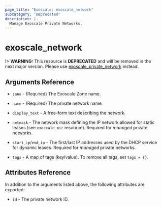 ```yaml
---
page_title: "Exoscale: exoscale_network"
subcategory: "Deprecated"
description: |-
  Manage Exoscale Private Networks.
---
```


# exoscale\_network

!> **WARNING:** This resource is **DEPRECATED** and will be removed in the next major version. Please use [exoscale_private_network](./private_network.md) instead.


## Arguments Reference

* `zone` - (Required) The Exoscale Zone name.
* `name` - (Required) The private network name.

* `display_text` - A free-form text describing the network.
* `netmask` - The network mask defining the IP network allowed for static leases (see `exoscale_nic` resource). Required for *managed* private networks.
* `start_ip`/`end_ip` - The first/last IP addresses used by the DHCP service for dynamic leases. Required for *managed* private networks.
* `tags` - A map of tags (key/value). To remove all tags, set `tags = {}`.


## Attributes Reference

In addition to the arguments listed above, the following attributes are exported:

* `id` - The private network ID.
